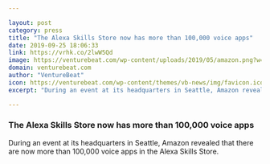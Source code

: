 ```yaml
---

layout: post
category: press
title: "The Alexa Skills Store now has more than 100,000 voice apps"
date: 2019-09-25 18:06:33
link: https://vrhk.co/2lwW5Qd
image: https://venturebeat.com/wp-content/uploads/2019/05/amazon.png?w=1200&strip=all
domain: venturebeat.com
author: "VentureBeat"
icon: https://venturebeat.com/wp-content/themes/vb-news/img/favicon.ico
excerpt: "During an event at its headquarters in Seattle, Amazon revealed that there are now more than 100,000 voice apps in the Alexa Skills Store."

---
```


### The Alexa Skills Store now has more than 100,000 voice apps

During an event at its headquarters in Seattle, Amazon revealed that there are now more than 100,000 voice apps in the Alexa Skills Store.